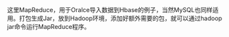 这里MapReduce，用于Oralce导入数据到Hbase的例子，当然MySQL也同样适用。打包生成Jar，放到Hadoop环境，添加好额外需要的包，就可以通过hadoop jar命令运行MapReduce程序。
